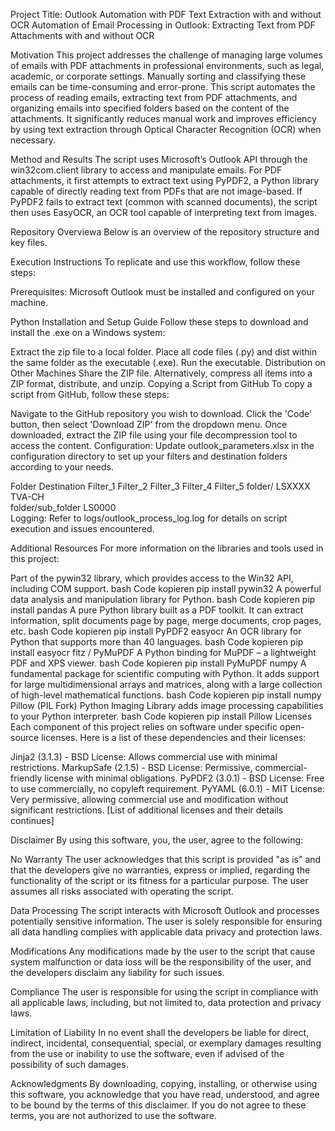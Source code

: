 Project Title: Outlook Automation with PDF Text Extraction with and without OCR
Automation of Email Processing in Outlook: Extracting Text from PDF Attachments with and without OCR

Motivation
This project addresses the challenge of managing large volumes of emails with PDF attachments in professional environments, such as legal, academic, or corporate settings. Manually sorting and classifying these emails can be time-consuming and error-prone. This script automates the process of reading emails, extracting text from PDF attachments, and organizing emails into specified folders based on the content of the attachments. It significantly reduces manual work and improves efficiency by using text extraction through Optical Character Recognition (OCR) when necessary.

Method and Results
The script uses Microsoft’s Outlook API through the win32com.client library to access and manipulate emails. For PDF attachments, it first attempts to extract text using PyPDF2, a Python library capable of directly reading text from PDFs that are not image-based. If PyPDF2 fails to extract text (common with scanned documents), the script then uses EasyOCR, an OCR tool capable of interpreting text from images.

Repository Overviewa
Below is an overview of the repository structure and key files.

Execution Instructions
To replicate and use this workflow, follow these steps:

Prerequisites:
Microsoft Outlook must be installed and configured on your machine.

Python Installation and Setup Guide
Follow these steps to download and install the .exe on a Windows system:

Extract the zip file to a local folder.
Place all code files (.py) and dist within the same folder as the executable (.exe).
Run the executable.
Distribution on Other Machines
Share the ZIP file.
Alternatively, compress all items into a ZIP format, distribute, and unzip.
Copying a Script from GitHub
To copy a script from GitHub, follow these steps:

Navigate to the GitHub repository you wish to download.
Click the 'Code' button, then select 'Download ZIP' from the dropdown menu.
Once downloaded, extract the ZIP file using your file decompression tool to access the content.
Configuration:
Update outlook_parameters.xlsx in the configuration directory to set up your filters and destination folders according to your needs.

Folder Destination	Filter_1	Filter_2	Filter_3	Filter_4	Filter_5
folder/	LSXXXX	TVA-CH			
folder/sub_folder	LS0000				
Logging:
Refer to logs/outlook_process_log.log for details on script execution and issues encountered.

Additional Resources
For more information on the libraries and tools used in this project:

Part of the pywin32 library, which provides access to the Win32 API, including COM support.
bash
Code kopieren
pip install pywin32
A powerful data analysis and manipulation library for Python.
bash
Code kopieren
pip install pandas
A pure Python library built as a PDF toolkit. It can extract information, split documents page by page, merge documents, crop pages, etc.
bash
Code kopieren
pip install PyPDF2
easyocr An OCR library for Python that supports more than 40 languages.
bash
Code kopieren
pip install easyocr
fitz / PyMuPDF A Python binding for MuPDF – a lightweight PDF and XPS viewer.
bash
Code kopieren
pip install PyMuPDF
numpy A fundamental package for scientific computing with Python. It adds support for large multidimensional arrays and matrices, along with a large collection of high-level mathematical functions.
bash
Code kopieren
pip install numpy
Pillow (PIL Fork) Python Imaging Library adds image processing capabilities to your Python interpreter.
bash
Code kopieren
pip install Pillow
Licenses
Each component of this project relies on software under specific open-source licenses. Here is a list of these dependencies and their licenses:

Jinja2 (3.1.3) - BSD License: Allows commercial use with minimal restrictions.
MarkupSafe (2.1.5) - BSD License: Permissive, commercial-friendly license with minimal obligations.
PyPDF2 (3.0.1) - BSD License: Free to use commercially, no copyleft requirement.
PyYAML (6.0.1) - MIT License: Very permissive, allowing commercial use and modification without significant restrictions.
[List of additional licenses and their details continues]

Disclaimer
By using this software, you, the user, agree to the following:

No Warranty
The user acknowledges that this script is provided "as is" and that the developers give no warranties, express or implied, regarding the functionality of the script or its fitness for a particular purpose. The user assumes all risks associated with operating the script.

Data Processing
The script interacts with Microsoft Outlook and processes potentially sensitive information. The user is solely responsible for ensuring all data handling complies with applicable data privacy and protection laws.

Modifications
Any modifications made by the user to the script that cause system malfunction or data loss will be the responsibility of the user, and the developers disclaim any liability for such issues.

Compliance
The user is responsible for using the script in compliance with all applicable laws, including, but not limited to, data protection and privacy laws.

Limitation of Liability
In no event shall the developers be liable for direct, indirect, incidental, consequential, special, or exemplary damages resulting from the use or inability to use the software, even if advised of the possibility of such damages.

Acknowledgments
By downloading, copying, installing, or otherwise using this software, you acknowledge that you have read, understood, and agree to be bound by the terms of this disclaimer. If you do not agree to these terms, you are not authorized to use the software.
